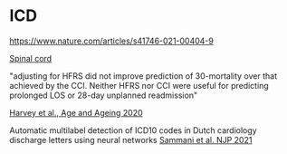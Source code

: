# ICD

https://www.nature.com/articles/s41746-021-00404-9 


[Spinal cord](https://www.nature.com/articles/sc2012173)


"adjusting for HFRS did not improve prediction of 30-mortality over that achieved by the CCI. Neither HFRS nor CCI were useful for predicting prolonged LOS or 28-day unplanned readmission"

[Harvey et al., Age and Ageing 2020](https://watermark.silverchair.com/afaa214.pdf?token=AQECAHi208BE49Ooan9kkhW_Ercy7Dm3ZL_9Cf3qfKAc485ysgAAAsYwggLCBgkqhkiG9w0BBwagggKzMIICrwIBADCCAqgGCSqGSIb3DQEHATAeBglghkgBZQMEAS4wEQQM0fxSVssFZ-ox1a6kAgEQgIICeSahUzLBH73nOCmJ9mJyXlEZLHF33mXMBZ1luZTH3rh9pn1kq2GJ__aiCajmFlYZQmDNqgE1_i5j4duMO66YcOHKEk-jFmQyPq8uH5tgoKl4IiOyC11vs3CI-9opotj8QuaSd1CqNRBkeQVdgsHVzpOtFC5HdOUcIU8ceAyfRzNCs0abgtEwjH6nCM9HwGgLBMgLaZmuMsiGxNLOhbnLNDtgbOY4F6JIRmbFuotBkCC7Jwn4IcWwo7brrY0btrfO_EmH4E757Szwn4AaseJ4E4S4YO07QMeEZTEihWG2F898LjmtjzOA_BZDtROI1lpVDUSAdA6rrgppmX2IIkGG-X86ZSiuoXgz7na9U-nrn3uW4LcOdmrE7-RLleXik1LmFQyGwDb715luKkt5NTcO6TLVxMzTnq6jnZPhqQmMUyh2TTKqjgG4jZz_VyaCKUNXPevsuSLkwYsxacecQJzBZMb3W9IZ3mGCkfnNkbZSv3QCzwAn4LoW5pwB9EbGpmFc8Hl5mTHQwdH5p72c-j0P9-SfJHgkxLvyc6x5MHdoagjN4yG0r2l-gvuaI5WI4-bAQbNdA-SdcYXgEVyyIRpPYOHd9IvN38awY9M_cTtiMca9JfqzRihS_nxA5D78aGy2nn5n1t4hjCo0K20NDS9hkAHmd_s5FaSn4mTSSUc0qcxOcQvfhgDai9tM919LCugFW5MGjFbkL3p1z0W1HoyiwRHFkeuG4nCvl8Ml22MYexXvGZqQhT9Am2kgiqUE_OPLrb1boE1VtTdEZ1z8f3xes_GPxTiGHkAI91E_GpXGhbZqOTqpUwn5LkVCtcLjDx0x97Tiqz22xJaKsw)


Automatic multilabel detection of ICD10 codes in Dutch cardiology discharge letters using neural networks
[Sammani et al. NJP 2021](https://www.nature.com/articles/s41746-021-00404-9)
